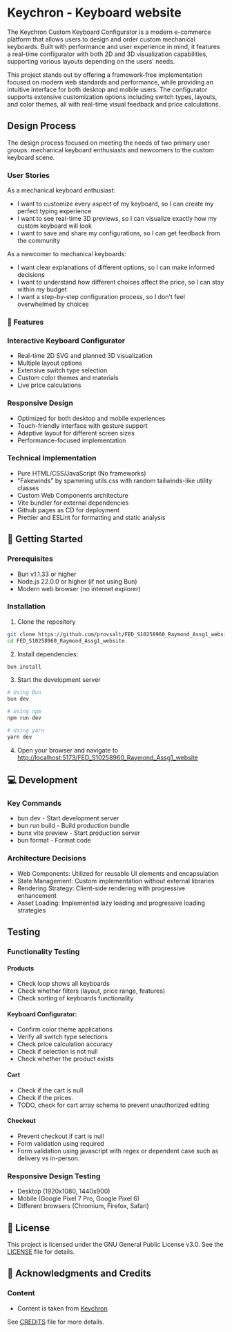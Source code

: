 # Keychron - Keyboard website

The Keychron Custom Keyboard Configurator is a modern e-commerce platform that allows users to design and order custom mechanical keyboards. Built with performance and user experience in mind, it features a real-time configurator with both 2D and 3D visualization capabilities, supporting various layouts depending on the users' needs.

This project stands out by offering a framework-free implementation focused on modern web standards and performance, while providing an intuitive interface for both desktop and mobile users. The configurator supports extensive customization options including switch types, layouts, and color themes, all with real-time visual feedback and price calculations.

## Design Process

The design process focused on meeting the needs of two primary user groups: mechanical keyboard enthusiasts and newcomers to the custom keyboard scene.

### User Stories

As a mechanical keyboard enthusiast:

- I want to customize every aspect of my keyboard, so I can create my perfect typing experience
- I want to see real-time 3D previews, so I can visualize exactly how my custom keyboard will look
- I want to save and share my configurations, so I can get feedback from the community

As a newcomer to mechanical keyboards:

- I want clear explanations of different options, so I can make informed decisions
- I want to understand how different choices affect the price, so I can stay within my budget
- I want a step-by-step configuration process, so I don't feel overwhelmed by choices

### 🌟 Features

### Interactive Keyboard Configurator

- Real-time 2D SVG and planned 3D visualization
- Multiple layout options
- Extensive switch type selection
- Custom color themes and materials
- Live price calculations

### Responsive Design

- Optimized for both desktop and mobile experiences
- Touch-friendly interface with gesture support
- Adaptive layout for different screen sizes
- Performance-focused implementation

### Technical Implementation

- Pure HTML/CSS/JavaScript (No frameworks)
- "Fakewinds" by spamming utils.css with random tailwinds-like utility classes
- Custom Web Components architecture
- Vite bundler for external dependencies
- Github pages as CD for deployment
- Prettier and ESLint for formatting and static analysis

## 🚀 Getting Started

### Prerequisites

- Bun v1.1.33 or higher
- Node.js 22.0.0 or higher (if not using Bun)
- Modern web browser (no internet explorer)

### Installation

1. Clone the repository

```bash
git clone https://github.com/provsalt/FED_S10258960_Raymond_Assg1_website
cd FED_S10258960_Raymond_Assg1_website
```

2. Install dependencies:

```bash
bun install
```

3. Start the development server

```bash
# Using Bun
bun dev

# Using npm
npm run dev

# Using yarn
yarn dev
```

4. Open your browser and navigate to [http://localhost:5173/FED_S10258960_Raymond_Assg1_website](http://localhost:5173/FED_S10258960_Raymond_Assg1_website)

## 💻 Development

### Key Commands

- bun dev - Start development server
- bun run build - Build production bundle
- bunx vite preview - Start production server
- bun format - Format code

### Architecture Decisions

- Web Components: Utilized for reusable UI elements and encapsulation
- State Management: Custom implementation without external libraries
- Rendering Strategy: Client-side rendering with progressive enhancement
- Asset Loading: Implemented lazy loading and progressive loading strategies

## Testing

### Functionality Testing

#### Products

- Check loop shows all keyboards
- Check whether filters (layout, price range, features)
- Check sorting of keyboards functionality

#### Keyboard Configurator:

- Confirm color theme applications
- Verify all switch type selections
- Check price calculation accuracy
- Check if selection is not null
- Check whether the product exists

#### Cart

- Check if the cart is null
- Check if the prices.
- TODO, check for cart array schema to prevent unauthorized editing

#### Checkout

- Prevent checkout if cart is null
- Form validation using required
- Form validation using javascript with regex or dependent case such as delivery vs in-person.

### Responsive Design Testing

- Desktop (1920x1080, 1440x900)
- Mobile (Google Pixel 7 Pro, Google Pixel 6)
- Different browsers (Chromium, Firefox, Safari)

## 📄 License

This project is licensed under the GNU General Public License v3.0. See the [LICENSE](LICENSE) file for details.

## 👏 Acknowledgments and Credits

### Content

- Content is taken from [Keychron](https://keychron.com)

See [CREDITS](CREDITS.md) file for more details.
